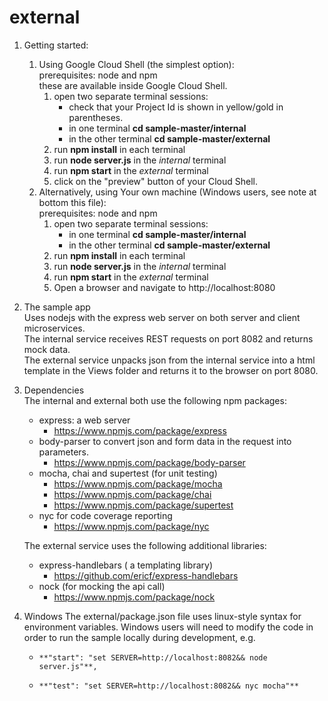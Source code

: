 # external
1. Getting started:  
    1. Using Google Cloud Shell (the simplest option):  
        prerequisites: node and npm  
        these are available inside Google Cloud Shell.  
        1. open two separate terminal sessions:  
            * check that your Project Id is shown in yellow/gold in parentheses.
            * in one terminal **cd sample-master/internal**  
            * in the other terminal **cd sample-master/external**  
        1. run **npm install** in each terminal
        1. run **node server.js** in the *internal* terminal
        1. run **npm start** in the *external* terminal
        1. click on the "preview" button of your Cloud Shell.
    1. Alternatively, using Your own machine (Windows users, see note at bottom this file):  
        prerequisites: node and npm  
        1. open two separate terminal sessions:  
            * in one terminal **cd sample-master/internal**  
            * in the other terminal **cd sample-master/external**  
        1. run **npm install** in each terminal
        1. run **node server.js** in the *internal* terminal
        1. run **npm start** in the *external* terminal
        1. Open a browser and navigate to http://localhost:8080

1. The sample app  
Uses nodejs with the express web server on both server and client microservices.  
The internal service receives REST requests on port 8082 and returns mock data.  
The external service unpacks json from the internal service into a html template in the Views folder and returns it to the browser on port 8080.

1. Dependencies  
The internal and external both use the following npm packages:

   * express: a web server  
     * https://www.npmjs.com/package/express  
   * body-parser to convert json and form data in the request into parameters.  
     * https://www.npmjs.com/package/body-parser  
   * mocha, chai and supertest (for unit testing)  
     * https://www.npmjs.com/package/mocha  
     * https://www.npmjs.com/package/chai  
     * https://www.npmjs.com/package/supertest  
   * nyc for code coverage reporting  
     *  https://www.npmjs.com/package/nyc  
     
   The external service uses the following additional libraries:

   * express-handlebars ( a templating library)  
     * https://github.com/ericf/express-handlebars  
   * nock (for mocking the api call)  
     * https://www.npmjs.com/package/nock

1. Windows 
The external/package.json file uses linux-style syntax for environment variables.
Windows users will need to modify the code in order to run the sample locally during development, e.g.
    *     **"start": "set SERVER=http://localhost:8082&& node server.js"**,
    *     **"test": "set SERVER=http://localhost:8082&& nyc mocha"**
